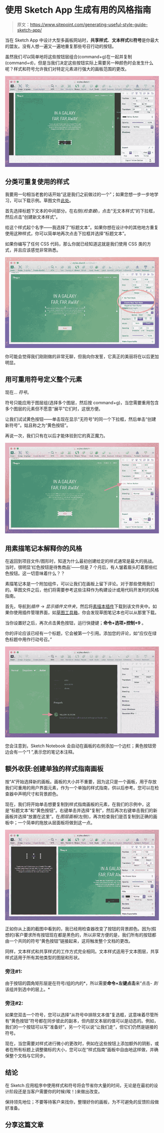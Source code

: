 # 使用 Sketch App 生成有用的风格指南

> 原文：<https://www.sitepoint.com/generating-useful-style-guide-sketch-app/>

当在 Sketch App 中设计大型多画板网站时，**共享样式**、**文本样式**和**符号**是你最大的盟友。没有人想一遍又一遍地重复那些号召行动的按钮。

虽然我们*可以*简单地将这些按钮层组合(command+g)在一起并复制(command+d)，但是当我们决定这些按钮实际上需要另一种颜色时会发生什么呢？样式和符号允许我们对特定元素进行强大的画板范围的更改。

![Style Guides in Sketch App](img/a7d9b1db7f8597caee144d291a76d6a5.png)

## 分类可重复使用的样式

我要用一句相当老套的话开始“这是我们之前做过的一个”；如果您想一步一步地学习，可以下载示例。草图文件[此处](https://dribbble.com/shots/2185201-Free-Sample-Header-for-SitePoint-Tutorial)。

首先选择标题下文本的中间部分。在右侧(*检查器*)，点击“无文本样式”的下拉框，然后点击“创建新文本样式”。

给这个样式起个名字——我选择了“标题文本”。如果你想在设计中的其他地方重复使用这种样式，你可以简单地再次点击下拉框并选择“标题文本”。

如果你编写了任何 CSS 代码，那么你就已经知道这就是我们使用 CSS 类的方式，并且应该感觉非常熟悉。

![Style Guides in Sketch App](img/3f0609d7f04ddb97f7b4e46d0fa71376.png)

你可能会觉得我们刚刚做的非常无聊，但我向你发誓，它真正的美丽将在以后更加明显。

## 用可重用符号定义整个元素

现在… *符号*。

符号只能应用于图层组(选择多个图层，然后按 command+g)，当您需要重用包含多个图层的元素但不愿意“展平”它们时，这很方便。

让我们试试黄色按钮——单击现在显示“无符号”的同一个下拉框，然后单击“创建新符号”。姑且称之为“黄色按钮”。

再说一次，我们只有在以后才能体验到它的真正魔力。

![Symbols](img/fb0045d99148503388cf193d613f7f9b.png)

## 用素描笔记本解释你的风格

在返回到项目文件/图形时，知道为什么最初创建给定的样式通常是最大的挑战。当时，很明显‘红色按钮是待售商品’——但是 7 个月后，有人皱着眉头盯着那些红色按钮。这一切意味着什么？？

素描笔记本是一个附加组件，可以让我们在画板上留下评论。对于那些使用我们的。草图文件之后，他们将需要参考这些注释作为构建设计或用代码开发时的风格指南。

首先，导航到*插件* → *显示插件文件夹*，然后将[素描本插件](https://github.com/marcosvidal/Sketch-Notebook)下载到该文件夹中。如果你使用插件管理界面，如[草图工具箱](http://sketchtoolbox.com/)，你会发现草图笔记本也可以从那里下载。

当你设置好之后，再次点击黄色按钮，运行快捷键；**命令+选项+控制+9** 。

你的评论应该已经有一个标题，它会被第一个引用。添加您的评论，如“应仅在绿色标题中用作行动号召。”

![Sketch Notebook](img/66b1f120f160e8ff7026ba8a0721ce48.png)

您会注意到，Sketch Notebook 会自动在画板的右侧添加一个边栏；黄色按钮旁边会有一个“1 ”,表示您的笔记本注释。

## 额外收获:创建单独的样式指南画板

按“A”开始选择新的画板。画板的大小并不重要，因为这只是一个画板，用于存放我们可重用的用户界面元素，作为一个单独的样式指南，供以后参考。您可以在检查器中声明尺寸和背景颜色。

现在，我们将开始单击想要复制到样式指南画板的元素，在我们的示例中，这是“标题文本”和“黄色按钮”。右键单击并选择“复制”，然后再次右键单击我们的新画板并选择“放置在这里”。在*图层面板*(左侧)，再次检查我们是否复制到正确的画板中；一个简单的拖放从层面板将做到这一点。

![Style Guide Artboards](img/8e883a0bc8deb1006adc372ac76dd74c.png)

正如你从上面的截图中看到的，我已经用检查器改变了按钮的背景颜色。因为(假想的)客户要求所有按钮现在都是黑色的，所以非常方便的是，我们所有的按钮都由一个共同的符号“黄色按钮”链接起来，这将触发整个文档的更改。

同样，文本样式和共享样式的工作方式完全相同。文本样式适用于文本图层，共享样式适用于所有其他类型的图层和形状。

### 旁注#1:

由于按钮的圆角矩形层是在符号/组的内的*，所以需要**命令+左键点击**来“点击- *到*该组并到选中的层上。*

### 旁注#2:

如果您双击一个符号，您可以选择“从符号中排除文本值”复选框，这意味着尽管所有“黄色按钮”符号都在同步彼此的副本，但内部文本层的值可以是动态的。例如，我们的一个按钮可以写“准备好”，另一个可以说“让我们走”，但它们仍然是链接的符号。

现在，当您需要对样式进行微小的更改时，例如在这些按钮上添加额外的阴影，或者在所有标题上调整徽标的大小，您可以在“样式指南”画板中自由地这样做，并确保整个文档与它同步。

## 结论

在 Sketch 应用程序中使用样式和符号将会节省你大量的时间，无论是在最初的设计阶段还是当客户需要你的时候(唉！)来做出改变。

保持领先地位；不要等待客户来找你，整理好你的画板，为不可避免的反馈阶段做好准备。

## 分享这篇文章
